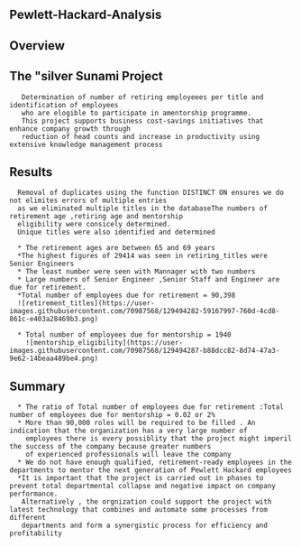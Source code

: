   ## Pewlett-Hackard-Analysis
  ## Overview
  ## The "silver Sunami Project
       Determination of number of retiring employeees per title and identification of employees 
       who are elogible to participate in amentorship programme.
       This project supports business cost-savings initiatives that enhance company growth through 
       reduction of head counts and increase in productivity using extensive knowledge management process
   
  ## Results
      Removal of duplicates using the function DISTINCT ON ensures we do not elimites errors of multiple entries 
      as we eliminated multiple titles in the databaseThe numbers of retirement age ,retiring age and mentorship 
      eligibility were consicely determined.
      Unique titles were also identified and determined
      
      * The retirement ages are between 65 and 69 years
      *The highest figures of 29414 was seen in retiring_titles were Senior Engineers
      * The least number were seen with Mannager with two numbers
      * Large numbers of Senior Engineer ,Senior Staff and Engineer are due for retirement.
      *Total number of employees due for retirement = 90,398
      ![retirement_titles](https://user-images.githubusercontent.com/70987568/129494282-59167997-760d-4cd8-861c-e403a28469b3.png)
      
      * Total number of employees due for mentorship = 1940
        ![mentorship_eligibility](https://user-images.githubusercontent.com/70987568/129494287-b88dcc82-8d74-47a3-9e62-14beaa489be4.png)   
        
   ## Summary
    
      * The ratio of Total number of employees due for retirement :Total number of employees due for mentorship = 0.02 or 2%
      * More than 90,000 roles will be required to be filled . An indication that the organization has a very large number of
        employees there is every possiblity that the project might imperil the success of the company because greater numbers 
        of experienced professionals will leave the company
      * We do not have enough qualified, retirement-ready employees in the departments to mentor the next generation of Pewlett Hackard employees
      *It is important that the project is carried out in phases to prevent total departmental collapse and negative impact on company performance.
       Alternatively , the orgnization could support the project with latest technology that combines and automate some processes from different 
       departments and form a synergistic process for efficiency and profitability





























